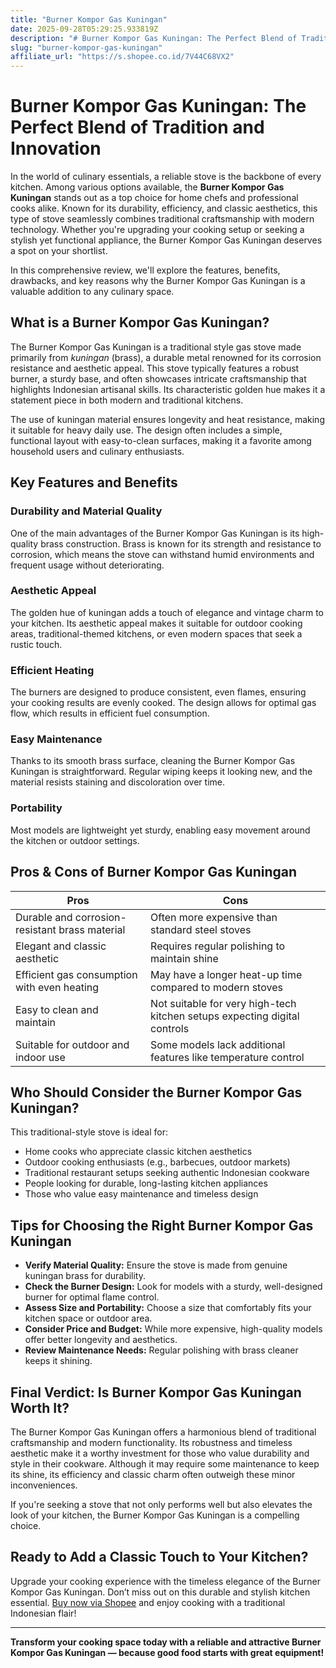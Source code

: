 ```yaml
---
title: "Burner Kompor Gas Kuningan"
date: 2025-09-28T05:29:25.933819Z
description: "# Burner Kompor Gas Kuningan: The Perfect Blend of Tradition and Innovation..."
slug: "burner-kompor-gas-kuningan"
affiliate_url: "https://s.shopee.co.id/7V44C68VX2"
---
```

# Burner Kompor Gas Kuningan: The Perfect Blend of Tradition and Innovation

In the world of culinary essentials, a reliable stove is the backbone of every kitchen. Among various options available, the **Burner Kompor Gas Kuningan** stands out as a top choice for home chefs and professional cooks alike. Known for its durability, efficiency, and classic aesthetics, this type of stove seamlessly combines traditional craftsmanship with modern technology. Whether you're upgrading your cooking setup or seeking a stylish yet functional appliance, the Burner Kompor Gas Kuningan deserves a spot on your shortlist.

In this comprehensive review, we'll explore the features, benefits, drawbacks, and key reasons why the Burner Kompor Gas Kuningan is a valuable addition to any culinary space.

## What is a Burner Kompor Gas Kuningan?

The Burner Kompor Gas Kuningan is a traditional style gas stove made primarily from *kuningan* (brass), a durable metal renowned for its corrosion resistance and aesthetic appeal. This stove typically features a robust burner, a sturdy base, and often showcases intricate craftsmanship that highlights Indonesian artisanal skills. Its characteristic golden hue makes it a statement piece in both modern and traditional kitchens.

The use of kuningan material ensures longevity and heat resistance, making it suitable for heavy daily use. The design often includes a simple, functional layout with easy-to-clean surfaces, making it a favorite among household users and culinary enthusiasts.

## Key Features and Benefits

### Durability and Material Quality

One of the main advantages of the Burner Kompor Gas Kuningan is its high-quality brass construction. Brass is known for its strength and resistance to corrosion, which means the stove can withstand humid environments and frequent usage without deteriorating.

### Aesthetic Appeal

The golden hue of kuningan adds a touch of elegance and vintage charm to your kitchen. Its aesthetic appeal makes it suitable for outdoor cooking areas, traditional-themed kitchens, or even modern spaces that seek a rustic touch.

### Efficient Heating

The burners are designed to produce consistent, even flames, ensuring your cooking results are evenly cooked. The design allows for optimal gas flow, which results in efficient fuel consumption.

### Easy Maintenance

Thanks to its smooth brass surface, cleaning the Burner Kompor Gas Kuningan is straightforward. Regular wiping keeps it looking new, and the material resists staining and discoloration over time.

### Portability

Most models are lightweight yet sturdy, enabling easy movement around the kitchen or outdoor settings.

## Pros & Cons of Burner Kompor Gas Kuningan

| Pros | Cons |
| --- | --- |
| Durable and corrosion-resistant brass material | Often more expensive than standard steel stoves |
| Elegant and classic aesthetic | Requires regular polishing to maintain shine |
| Efficient gas consumption with even heating | May have a longer heat-up time compared to modern stoves |
| Easy to clean and maintain | Not suitable for very high-tech kitchen setups expecting digital controls |
| Suitable for outdoor and indoor use | Some models lack additional features like temperature control |

## Who Should Consider the Burner Kompor Gas Kuningan?

This traditional-style stove is ideal for:

- Home cooks who appreciate classic kitchen aesthetics
- Outdoor cooking enthusiasts (e.g., barbecues, outdoor markets)
- Traditional restaurant setups seeking authentic Indonesian cookware
- People looking for durable, long-lasting kitchen appliances
- Those who value easy maintenance and timeless design

## Tips for Choosing the Right Burner Kompor Gas Kuningan

- **Verify Material Quality:** Ensure the stove is made from genuine kuningan brass for durability.
- **Check the Burner Design:** Look for models with a sturdy, well-designed burner for optimal flame control.
- **Assess Size and Portability:** Choose a size that comfortably fits your kitchen space or outdoor area.
- **Consider Price and Budget:** While more expensive, high-quality models offer better longevity and aesthetics.
- **Review Maintenance Needs:** Regular polishing with brass cleaner keeps it shining.

## Final Verdict: Is Burner Kompor Gas Kuningan Worth It?

The Burner Kompor Gas Kuningan offers a harmonious blend of traditional craftsmanship and modern functionality. Its robustness and timeless aesthetic make it a worthy investment for those who value durability and style in their cookware. Although it may require some maintenance to keep its shine, its efficiency and classic charm often outweigh these minor inconveniences.

If you're seeking a stove that not only performs well but also elevates the look of your kitchen, the Burner Kompor Gas Kuningan is a compelling choice.

## Ready to Add a Classic Touch to Your Kitchen?

Upgrade your cooking experience with the timeless elegance of the Burner Kompor Gas Kuningan. Don’t miss out on this durable and stylish kitchen essential. [Buy now via Shopee](https://s.shopee.co.id/7V44C68VX2) and enjoy cooking with a traditional Indonesian flair!

---

**Transform your cooking space today with a reliable and attractive Burner Kompor Gas Kuningan — because good food starts with great equipment!**